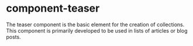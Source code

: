 # component-teaser

The teaser component is the basic element for the creation of collections.
This component is primarily developed to be used in lists of articles or blog posts.
